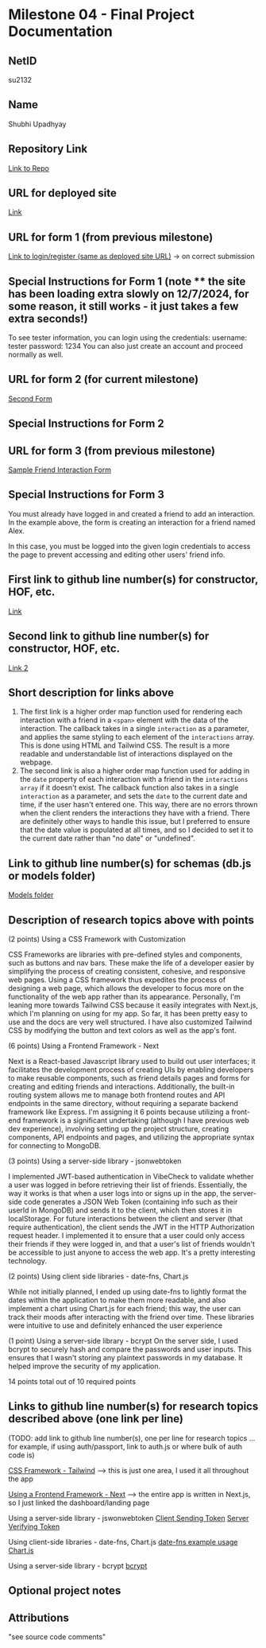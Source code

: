 Milestone 04 - Final Project Documentation
===

NetID
---
su2132

Name
---
Shubhi Upadhyay

Repository Link
---
[Link to Repo](https://github.com/nyu-csci-ua-0467-001-002-fall-2024/final-project-shubhiupa19/)

URL for deployed site 
---
[Link](http://linserv1.cims.nyu.edu:36503/)

URL for form 1 (from previous milestone) 
---
[Link to login/register (same as deployed site URL)](http://linserv1.cims.nyu.edu:36503/) -> on correct submission

Special Instructions for Form 1 (note ** the site has been loading extra slowly on 12/7/2024, for some reason, it still works - it just takes a few extra seconds!)
---
To see tester information, you can login using the credentials:
username: tester
password: 1234
You can also just create an account and proceed normally as well.

URL for form 2 (for current milestone)
---
[Second Form](http://linserv1.cims.nyu.edu:36503/add)

Special Instructions for Form 2
---


URL for form 3 (from previous milestone) 
---
[Sample Friend Interaction Form](http://linserv1.cims.nyu.edu:36503/friend/673a80107ef8c4bf3e5b3b0b/add-interaction)

Special Instructions for Form 3
---
You must already have logged in and created a friend to add an interaction. In the example above, the form is creating an interaction for a friend named Alex. 

In this case, you must be logged into the given login credentials to access the page to prevent accessing and editing other users' friend info. 

First link to github line number(s) for constructor, HOF, etc.
---
[Link](https://github.com/nyu-csci-ua-0467-001-002-fall-2024/final-project-shubhiupa19/blob/cdaeb58c0c58520beebb2f449cf7e82e50ef367f/final-project/src/app/friend/%5Bid%5D/page.js#L87-L110)

Second link to github line number(s) for constructor, HOF, etc.
---
[Link 2](https://github.com/nyu-csci-ua-0467-001-002-fall-2024/final-project-shubhiupa19/blob/cdaeb58c0c58520beebb2f449cf7e82e50ef367f/final-project/src/app/api/friends/%5Bid%5D/route.js#L19-L22)

Short description for links above
---
1) The first link is a higher order map function used for rendering each interaction with a friend in a `<span>` element with the data of the interaction. The callback takes in a single `interaction` as a parameter, and applies the same styling to each element of the `interactions` array. This is done using HTML and Tailwind CSS. The result is a more readable and understandable list of interactions displayed on the webpage. 
2) The second link is also a higher order map function used for adding in the `date` property of each interaction with a friend in the `interactions array` if it doesn't exist. The callback function also takes in a single `interaction` as a parameter, and sets the `date` to the current date and time, if the user hasn't entered one. This way, there are no errors thrown when the client renders the interactions they have with a friend. There are definitely other ways to handle this issue, but I preferred to ensure that the date value is populated at all times, and so I decided to set it to the current date rather than "no date" or "undefined". 
   
Link to github line number(s) for schemas (db.js or models folder)
---
[Models folder](https://github.com/nyu-csci-ua-0467-001-002-fall-2024/final-project-shubhiupa19/tree/master/final-project/src/models)

Description of research topics above with points
---
(2 points) Using a CSS Framework with Customization

CSS Frameworks are libraries with pre-defined styles and components, such as buttons and nav bars. These make the life of a developer easier by simplifying the process of creating consistent, cohesive, and responsive web pages. Using a CSS framework thus expedites the process of designing a web page, which allows the developer to focus more on the functionality of the web app rather than its appearance. Personally, I'm leaning more towards Tailwind CSS because it easily integrates with Next.js, which I'm planning on using for my app. So far, it has been pretty easy to use and the docs are very well structured. I have also customized Tailwind CSS by modifying the button and text colors as well as the app's font. 

(6 points) Using a Frontend Framework - Next

Next is a React-based Javascript library used to build out user interfaces; it facilitates the development process of creating UIs by enabling developers to make reusable components, such as friend details pages and forms for creating and editing friends and interactions. Additionally, the built-in routing system allows me to manage both frontend routes and API endpoints in the same directory, without requiring a separate backend framework like Express. I'm assigning it 6 points because utilizing a front-end framework is a significant undertaking (although I have previous web dev experience), involving setting up the project structure, creating components, API endpoints and pages, and utilizing the appropriate syntax for connecting to MongoDB.

(3 points) Using a server-side library - jsonwebtoken

I implemented JWT-based authentication in VibeCheck to validate whether a user was logged in before retrieving their list of friends. Essentially, the way it works is that when a user logs into or signs up in the app, the server-side code generates a JSON Web Token (containing info such as their userId in MongoDB) and sends it to the client, which then stores it in localStorage. For future interactions between the client and server (that require authentication), the client sends the JWT in the HTTP Authorization request header. I implemented it to ensure that a user could only access their friends if they were logged in, and that a user's list of friends wouldn't be accessible to just anyone to access the web app. It's a pretty interesting technology.

(2 points) Using client side libraries - date-fns, Chart.js

While not initially planned, I ended up using date-fns to lightly format the dates within the application to make them more readable, and also implement a chart using Chart.js for each friend; this way, the user can track their moods after interacting with the friend over time. These libraries were intuitive to use and definitely enhanced the user experience 

(1 point) Using a server-side library - bcrypt
On the server side, I used bcrypt to securely hash and compare the passwords and user inputs. This ensures that I wasn't storing any plaintext passwords in my database. It helped improve the security of my application. 


14 points total out of 10 required points



Links to github line number(s) for research topics described above (one link per line)
---
(TODO: add link to github line number(s), one per line for research topics ... for example, if using auth/passport, link to auth.js or where bulk of auth code is)

[CSS Framework - Tailwind](https://github.com/nyu-csci-ua-0467-001-002-fall-2024/final-project-shubhiupa19/blob/edb704a0af6e299eca0805b4823f9c4cf8a4242b/final-project/src/app/dashboard/page.js#L68-L95) --> this is just one area, I used it all throughout the app

[Using a Frontend Framework - Next](https://github.com/nyu-csci-ua-0467-001-002-fall-2024/final-project-shubhiupa19/blob/master/final-project/src/app/dashboard/page.js) --> the entire app is written in Next.js, so I just linked the dashboard/landing page

Using a server-side library - jswonwebtoken
[Client Sending Token](https://github.com/nyu-csci-ua-0467-001-002-fall-2024/final-project-shubhiupa19/blob/edb704a0af6e299eca0805b4823f9c4cf8a4242b/final-project/src/app/dashboard/page.js#L13-L17)
[Server Verifying Token](https://github.com/nyu-csci-ua-0467-001-002-fall-2024/final-project-shubhiupa19/blob/edb704a0af6e299eca0805b4823f9c4cf8a4242b/final-project/src/app/api/friends/route.js#L9-L19)

 Using client-side libraries - date-fns, Chart.js
 [date-fns example usage](https://github.com/nyu-csci-ua-0467-001-002-fall-2024/final-project-shubhiupa19/blob/edb704a0af6e299eca0805b4823f9c4cf8a4242b/final-project/src/app/dashboard/page.js#L90)
 [Chart.js](https://github.com/nyu-csci-ua-0467-001-002-fall-2024/final-project-shubhiupa19/blob/edb704a0af6e299eca0805b4823f9c4cf8a4242b/final-project/src/app/components/LineChart.js#L2-L69)

 Using a server-side library - bcrypt
 [bcrypt](https://github.com/nyu-csci-ua-0467-001-002-fall-2024/final-project-shubhiupa19/blob/32434dcc21c895f9b7676feb0e407bf30dcde385/final-project/src/app/api/login/route.js#L17)
 



Optional project notes 
--- 


Attributions
---
"see source code comments"
